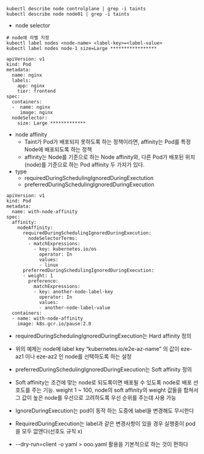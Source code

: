 
```
kubectl describe node controlplane | grep -i taints
kubectl describe node node01 | grep -i taints
```

- node selector
```
# node에 라벨 지정
kubectl label nodes <node-name> <label-key>=<label-value>
kubectl label nodes node-1 size=Large *****************
```


```
apiVersion: v1
kind: Pod
metadata:
  name: nginx
  labels:
    app: nginx
    tier: frontend
spec:
  containers:
  -  name: nginx
     image: nginx
  nodeSelector:
    size: Large *************

```

- node affinity
  - Taint가 Pod가 배포되지 못하도록 하는 정책이라면, affinity는 Pod를 특정 Node에 배포되도록 하는 정책
  - affinity는 Node를 기준으로 하는 Node affinity와, 다른 Pod가 배포된 위치(node)를 기준으로 하는 Pod affinity 두 가지가 있다.
- type
  - requiredDuringSchedulingIgnoredDuringExectution 
  - preferredDuringSchedulingIgnoredDuringExecution

```
apiVersion: v1
kind: Pod
metadata:
  name: with-node-affinity
spec:
  affinity:
    nodeAffinity:
      requiredDuringSchedulingIgnoredDuringExecution:
        nodeSelectorTerms:
        - matchExpressions:
          - key: kubernetes.io/os
            operator: In
            values:
            - linux
      preferredDuringSchedulingIgnoredDuringExecution:
      - weight: 1
        preference:
          matchExpressions:
          - key: another-node-label-key
            operator: In
            values:
            - another-node-label-value
  containers:
  - name: with-node-affinity
    image: k8s.gcr.io/pause:2.0
```

- requiredDuringSchedulingIgnoredDuringExecution는 Hard affinity 정의
- 위의 예제는 node에 label key “kubernetes.io/e2e-az-name” 의 값이 eze-az1 이나 eze-az2 인 node를 선택하도록 하는 설정
- preferredDuringSchedulingIgnoredDuringExecution는 Soft affinity 정의
- Soft affinity는 조건에 맞는 node로 되도록이면 배포될 수 있도록 node로 배포 선호도를 주는 기능. weight 1 ~ 100, node의 soft affinity의 weight 값들을 합쳐서 그 값이 높은 node를 우선으로 고려하도록 우선 순위를 주는데 사용 가능
- IgnoreDuringExecution는 pod이 동작 하는 도중에 label을 변경해도 무시한다
- RequiredDuringExecution는 label과 같은 변경사항이 있을 경우 실행중이 pod을 모두 없앤다(선호도 규칙 x)



- --dry-run=client -o yaml > ooo.yaml 활용을 기본적으로 하는 것이 편하다